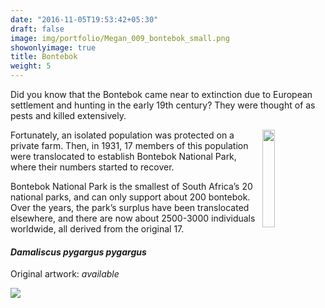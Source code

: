```yaml
---
date: "2016-11-05T19:53:42+05:30"
draft: false
image: img/portfolio/Megan_009_bontebok_small.png
showonlyimage: true
title: Bontebok
weight: 5
---
```


Did you know that the Bontebok came near to extinction due to European settlement and hunting in the early 19th century? They were thought of as pests and killed extensively. 
<!--more-->

<img style="float: right; width:20%;" src="/img/sanparks.jpeg">

Fortunately, an isolated population was protected on a private farm. Then, in 1931, 17 members of this population were translocated to establish Bontebok National Park, where their numbers started to recover. 

Bontebok National Park is the smallest of South Africa’s 20 national parks, and can only support about 200 bontebok. Over the years, the park’s surplus have been translocated elsewhere, and there are now about 2500-3000 individuals worldwide, all derived from the original 17. 

#### *Damaliscus pygargus pygargus*
Original artwork: *available*

![][1]

[1]: /img/portfolio/Megan_009_bontebok.png